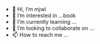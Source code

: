 - 👋 Hi, I’m mjwl
- 👀 I’m interested in ...book
- 🌱 I’m currently learning ...
- 💞️ I’m looking to collaborate on ...
- 📫 How to reach me ...

<!---
vbhbv/vbhbv is a ✨ special ✨ repository because its `README.md` (this file) appears on your GitHub profile.
You can click the Preview link to take a look at your changes.
--->

